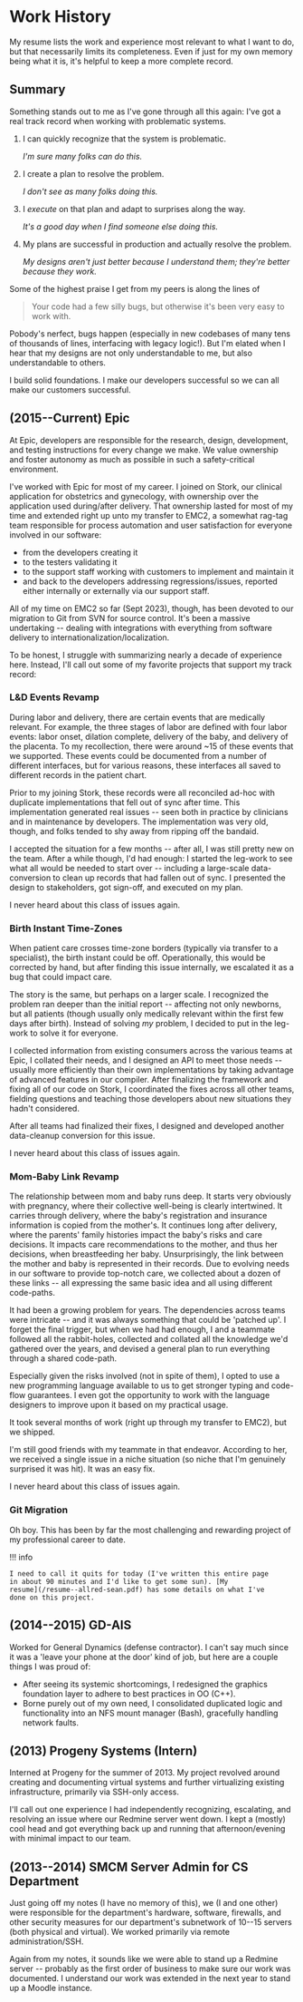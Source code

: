 # Work History

My resume lists the work and experience most relevant to what I want
to do, but that necessarily limits its completeness. Even if just for
my own memory being what it is, it's helpful to keep a more complete
record.

## Summary

Something stands out to me as I've gone through all this again: I've
got a real track record when working with problematic systems.

 1. I can quickly recognize that the system is problematic.

    *I'm sure many folks can do this.*

 2. I create a plan to resolve the problem.

    *I don't see as many folks doing this.*

 3. I *execute* on that plan and adapt to surprises along the way.

    *It's a good day when I find someone else doing this.*

 4. My plans are successful in production and actually resolve the
    problem.

    *My designs aren't just better because I understand them; they're
    better because they work.*

Some of the highest praise I get from my peers is along the lines of

> Your code had a few silly bugs, but otherwise it's been very easy to
> work with.

Pobody's nerfect, bugs happen (especially in new codebases of many
tens of thousands of lines, interfacing with legacy logic!). But I'm
elated when I hear that my designs are not only understandable to me,
but also understandable to others.

I build solid foundations. I make our developers successful so we can
all make our customers successful.

## (2015--Current) Epic

At Epic, developers are responsible for the research, design,
development, and testing instructions for every change we make. We
value ownership and foster autonomy as much as possible in such a
safety-critical environment.

I've worked with Epic for most of my career. I joined on Stork, our
clinical application for obstetrics and gynecology, with ownership
over the application used during/after delivery. That ownership lasted
for most of my time and extended right up unto my transfer to EMC2, a
somewhat rag-tag team responsible for process automation and user
satisfaction for everyone involved in our software:

- from the developers creating it
- to the testers validating it
- to the support staff working with customers to implement and
  maintain it
- and back to the developers addressing regressions/issues, reported
  either internally or externally via our support staff.

All of my time on EMC2 so far (Sept 2023), though, has been devoted to
our migration to Git from SVN for source control. It's been a massive
undertaking -- dealing with integrations with everything from software
delivery to internationalization/localization.

To be honest, I struggle with summarizing nearly a decade of
experience here. Instead, I'll call out some of my favorite projects
that support my track record:

### L&D Events Revamp

During labor and delivery, there are certain events that are medically
relevant. For example, the three stages of labor are defined with four
labor events: labor onset, dilation complete, delivery of the baby,
and delivery of the placenta. To my recollection, there were around
~15 of these events that we supported. These events could be
documented from a number of different interfaces, but for various
reasons, these interfaces all saved to different records in the
patient chart.

Prior to my joining Stork, these records were all reconciled ad-hoc
with duplicate implementations that fell out of sync after time. This
implementation generated real issues -- seen both in practice by
clinicians and in maintenance by developers. The implementation was
very old, though, and folks tended to shy away from ripping off the
bandaid.

I accepted the situation for a few months -- after all, I was still
pretty new on the team. After a while though, I'd had enough: I
started the leg-work to see what all would be needed to start over --
including a large-scale data-conversion to clean up records that had
fallen out of sync. I presented the design to stakeholders, got
sign-off, and executed on my plan.

I never heard about this class of issues again.

### Birth Instant Time-Zones

When patient care crosses time-zone borders (typically via transfer to
a specialist), the birth instant could be off. Operationally, this
would be corrected by hand, but after finding this issue internally,
we escalated it as a bug that could impact care.

The story is the same, but perhaps on a larger scale. I recognized the
problem ran deeper than the initial report -- affecting not only
newborns, but all patients (though usually only medically relevant
within the first few days after birth). Instead of solving *my*
problem, I decided to put in the leg-work to solve it for everyone.

I collected information from existing consumers across the various
teams at Epic, I collated their needs, and I designed an API to meet
those needs -- usually more efficiently than their own implementations
by taking advantage of advanced features in our compiler. After
finalizing the framework and fixing all of our code on Stork, I
coordinated the fixes across all other teams, fielding questions and
teaching those developers about new situations they hadn't considered.

After all teams had finalized their fixes, I designed and developed
another data-cleanup conversion for this issue.

I never heard about this class of issues again.

### Mom-Baby Link Revamp

The relationship between mom and baby runs deep. It starts very
obviously with pregnancy, where their collective well-being is clearly
intertwined. It carries through delivery, where the baby's
registration and insurance information is copied from the mother's. It
continues long after delivery, where the parents' family histories
impact the baby's risks and care decisions. It impacts care
recommendations to the mother, and thus her decisions, when
breastfeeding her baby. Unsurprisingly, the link between the mother
and baby is represented in their records. Due to evolving needs in our
software to provide top-notch care, we collected about a dozen of
these links -- all expressing the same basic idea and all using
different code-paths.

It had been a growing problem for years. The dependencies across teams
were intricate -- and it was always something that could be 'patched
up'. I forget the final trigger, but when we had had enough, I and a
teammate followed all the rabbit-holes, collected and collated all the
knowledge we'd gathered over the years, and devised a general plan to
run everything through a shared code-path.

Especially given the risks involved (not in spite of them), I opted to
use a new programming language available to us to get stronger typing
and code-flow guarantees. I even got the opportunity to work with the
language designers to improve upon it based on my practical usage.

It took several months of work (right up through my transfer to EMC2),
but we shipped.

I'm still good friends with my teammate in that endeavor. According to
her, we received a single issue in a niche situation (so niche that
I'm genuinely surprised it was hit). It was an easy fix.

I never heard about this class of issues again.

### Git Migration

Oh boy. This has been by far the most challenging and rewarding
project of my professional career to date.

!!! info

    I need to call it quits for today (I've written this entire page
    in about 90 minutes and I'd like to get some sun). [My
    resume](/resume--allred-sean.pdf) has some details on what I've
    done on this project.

## (2014--2015) GD-AIS

Worked for General Dynamics (defense contractor). I can't say much
since it was a 'leave your phone at the door' kind of job, but here
are a couple things I was proud of:

- After seeing its systemic shortcomings, I redesigned the graphics
  foundation layer to adhere to best practices in OO (C++).
- Borne purely out of my own need, I consolidated duplicated logic and
  functionality into an NFS mount manager (Bash), gracefully handling
  network faults.

## (2013) Progeny Systems (Intern)

Interned at Progeny for the summer of 2013. My project revolved around
creating and documenting virtual systems and further virtualizing
existing infrastructure, primarily via SSH-only access.

I'll call out one experience I had independently recognizing,
escalating, and resolving an issue where our Redmine server went down.
I kept a (mostly) cool head and got everything back up and running
that afternoon/evening with minimal impact to our team.

## (2013--2014) SMCM Server Admin for CS Department

Just going off my notes (I have no memory of this), we (I and one
other) were responsible for the department's hardware, software,
firewalls, and other security measures for our department's subnetwork
of 10--15 servers (both physical and virtual). We worked primarily via
remote administration/SSH.

Again from my notes, it sounds like we were able to stand up a Redmine
server -- probably as the first order of business to make sure our
work was documented. I understand our work was extended in the next
year to stand up a Moodle instance.
